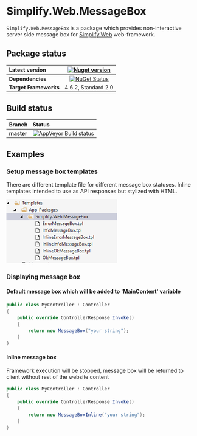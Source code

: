 # Simplify.Web.MessageBox

`Simplify.Web.MessageBox` is a package which provides non-interactive server side message box for [Simplify.Web](https://github.com/SimplifyNet/Simplify.Web) web-framework.

## Package status

| Latest version | [![Nuget version](http://img.shields.io/badge/nuget-v1.2-blue.png)](https://www.nuget.org/packages/Simplify.Web.MessageBox/) |
| :------ | :------: |
| **Dependencies** | [![NuGet Status](http://nugetstatus.com/Simplify.Web.MessageBox.png)](http://nugetstatus.com/packages/Simplify.Web.MessageBox) |
| **Target Frameworks** | 4.6.2, Standard 2.0 |

## Build status

| Branch | Status |
| :------ | :------ |
| **master** | [![AppVeyor Build status](https://ci.appveyor.com/api/projects/status/2h8jh563pwsf283i/branch/master?svg=true)](https://ci.appveyor.com/project/i4004/simplify-web-messagebox/branch/master) |

## Examples

### Setup message box templates

There are different template file for different message box statuses.
Inline templates intended to use as API responses but stylized with HTML.

![Template files](https://raw.githubusercontent.com/SimplifyNet/Simplify.Web.MessageBox/master/images/template-files.png)

### Displaying message box

#### Default message box which will be added to 'MainContent' variable

```csharp
public class MyController : Controller
{
	public override ControllerResponse Invoke()
	{
		return new MessageBox("your string");
	}
}
```

#### Inline message box

Framework execution will be stopped, message box will be returned to client without rest of the website content
```csharp
public class MyController : Controller
{
	public override ControllerResponse Invoke()
	{
		return new MessageBoxInline("your string");
	}
}
```
